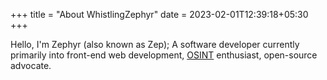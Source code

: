 +++
title = "About WhistlingZephyr"
date = 2023-02-01T12:39:18+05:30
+++

Hello, I'm Zephyr (also known as Zep); A software developer currently primarily into front-end web development, [OSINT](https://en.wikipedia.org/wiki/Open-source_intelligence) enthusiast, open-source advocate.
